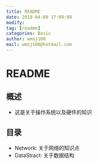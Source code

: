 ```yaml
---
title: README
date: 2019-04-09 17:09:09	
modify: 
tag: [readme]
categories: Basic
author: wmsj100
mail: wmsj100@hotmail.com
---
```


# README

## 概述
- 这是关于操作系统以及硬件的知识

## 目录
- Network: 关于网络的知识点
- DataStract: 关于数据结构

